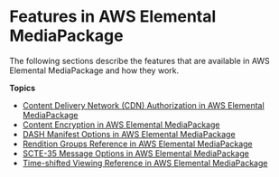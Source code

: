 # Features in AWS Elemental MediaPackage<a name="features-ref"></a>

The following sections describe the features that are available in AWS Elemental MediaPackage and how they work\.

**Topics**
+ [Content Delivery Network \(CDN\) Authorization in AWS Elemental MediaPackage](cdn-auth.md)
+ [Content Encryption in AWS Elemental MediaPackage](using-encryption.md)
+ [DASH Manifest Options in AWS Elemental MediaPackage](dash-trtmts.md)
+ [Rendition Groups Reference in AWS Elemental MediaPackage](rendition-groups.md)
+ [SCTE\-35 Message Options in AWS Elemental MediaPackage](scte.md)
+ [Time\-shifted Viewing Reference in AWS Elemental MediaPackage](time-shifted.md)